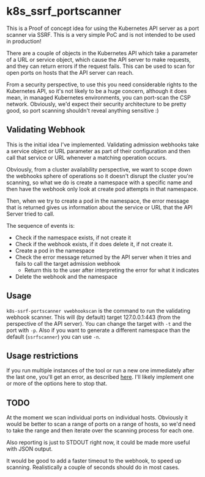 # k8s_ssrf_portscanner

This is a Proof of concept idea for using the Kubernetes API server as a port scanner via SSRF. This is a very simple PoC and is not intended to be used in production!

There are a couple of objects in the Kubernetes API which take a parameter of a URL or service object, which cause the API server to make requests, and they can return errors if the request fails. This can be used to scan for open ports on hosts that the API server can reach.

From a security perspective, to use this you need considerable rights to the Kubernetes API, so it's not likely to be a huge concern, although it does mean, in managed Kubernetes environments, you can port-scan the CSP network. Obviously, we'd expect their security architecture to be pretty good, so port scanning shouldn't reveal anything sensitive :)

## Validating Webhook

This is the initial idea I've implemented. Validating admission webhooks take a service object or URL parameter as part of their configuration and then call that service or URL whenever a matching operation occurs.

Obviously, from a cluster availability perspective, we want to scope down the webhooks sphere of operations so it doesn't disrupt the cluster you're scanning, so what we do is create a namespace with a specific name and then have the webhook only look at create pod attempts in that namespace.

Then, when we try to create a pod in the namespace, the error message that is returned gives us information about the service or URL that the API Server tried to call.

The sequence of events is:

- Check if the namespace exists, if not create it
- Check if the webhook exists, if it does delete it, if not create it.
- Create a pod in the namespace
- Check the error message returned by the API server when it tries and fails to call the target admission webhook
  - Return this to the user after interpreting the error for what it indicates
- Delete the webhook and the namespace

## Usage

`k8s-ssrf-portscanner vwebhookscan` is the command to run the validating webhook scanner. This will (by default) target 127.0.0.1:443 (from the perspective of the API server). You can change the target with `-t` and the port with `-p`. Also if you want to generate a different namespace than the default (`ssrfscanner`) you can use `-n`.

## Usage restrictions

If you run multiple instances of the tool or run a new one immediately after the last one, you'll get an error, as described [here](https://github.com/raesene/k8s_ssrf_portscanner/issues/1). I'll likely implement one or more of the options here to stop that.

## TODO

At the moment we scan individual ports on individual hosts. Obviously it would be better to scan a range of ports on a range of hosts, so we'd need to take the range and then iterate over the scanning process for each one. 

Also reporting is just to STDOUT right now, it could be made more useful with JSON output.

It would be good to add a faster timeout to the webhook, to speed up scanning. Realistically a couple of seconds should do in most cases.
